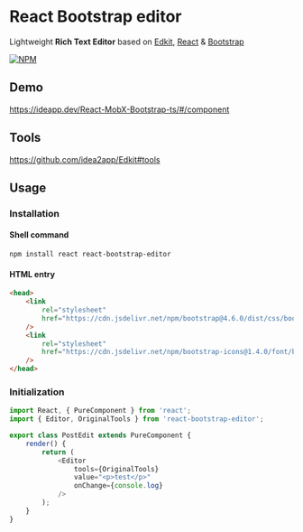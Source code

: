 # React Bootstrap editor

Lightweight **Rich Text Editor** based on [Edkit][1], [React][2] & [Bootstrap][3]

[![NPM](https://nodei.co/npm/react-bootstrap-editor.png?downloads=true&downloadRank=true&stars=true)][4]

## Demo

https://ideapp.dev/React-MobX-Bootstrap-ts/#/component

## Tools

https://github.com/idea2app/Edkit#tools

## Usage

### Installation

#### Shell command

```shell
npm install react react-bootstrap-editor
```

#### HTML entry

```html
<head>
    <link
        rel="stylesheet"
        href="https://cdn.jsdelivr.net/npm/bootstrap@4.6.0/dist/css/bootstrap.min.css"
    />
    <link
        rel="stylesheet"
        href="https://cdn.jsdelivr.net/npm/bootstrap-icons@1.4.0/font/bootstrap-icons.css"
    />
</head>
```

### Initialization

```javascript
import React, { PureComponent } from 'react';
import { Editor, OriginalTools } from 'react-bootstrap-editor';

export class PostEdit extends PureComponent {
    render() {
        return (
            <Editor
                tools={OriginalTools}
                value="<p>test</p>"
                onChange={console.log}
            />
        );
    }
}
```

[1]: https://github.com/idea2app/Edkit/
[2]: https://reactjs.org/
[3]: https://getbootstrap.com/
[4]: https://nodei.co/npm/react-bootstrap-editor/
